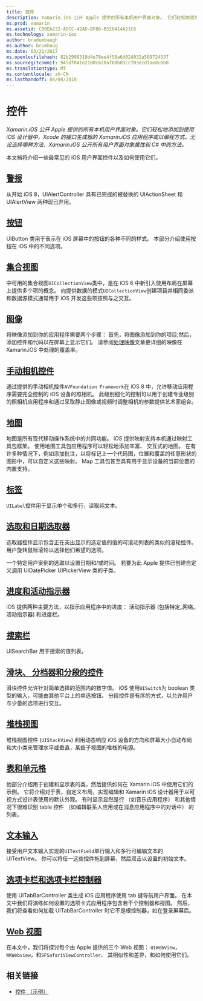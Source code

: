 ```yaml
---
title: 控件
description: Xamarin.iOS 公开 Apple 提供的所有本机用户界面对象。 它们轻松地添加到使用 iOS 设计器中，Xcode 的接口生成器的 Xamarin.iOS 应用程序或以编程方式。 无论选择哪种方法，Xamarin.iOS 公开所有用户界面对象属性和 C# 中的方法。
ms.prod: xamarin
ms.assetid: C00EA232-ADCC-42AD-BF86-B526414A21C6
ms.technology: xamarin-ios
author: bradumbaugh
ms.author: brumbaug
ms.date: 03/21/2017
ms.openlocfilehash: 82b2998319d4e78ee4f58a6d024032a509724537
ms.sourcegitcommit: 945df041e2180cb20af08b83cc703ecd1aedc6b0
ms.translationtype: MT
ms.contentlocale: zh-CN
ms.lasthandoff: 04/04/2018
---
```

# <a name="controls"></a>控件

_Xamarin.iOS 公开 Apple 提供的所有本机用户界面对象。它们轻松地添加到使用 iOS 设计器中，Xcode 的接口生成器的 Xamarin.iOS 应用程序或以编程方式。无论选择哪种方法，Xamarin.iOS 公开所有用户界面对象属性和 C# 中的方法。_

本文档将介绍一些最常见的 iOS 用户界面控件以及如何使用它们。

## <a name="alertsalertsmd"></a>[警报](alerts.md)

从开始 iOS 8，UIAlertController 具有已完成的被替换的 UIActionSheet 和 UIAlertView 两种现已弃用。

## <a name="buttonsbuttonsmd"></a>[按钮](buttons.md)

UIButton 类用于表示在 iOS 屏幕中的按钮的各种不同的样式。 本部分介绍使用按钮在 iOS 中的不同选项。

## <a name="collection-viewsuicollectionviewmd"></a>[集合视图](uicollectionview.md)

中可用的集合视图`UICollectionView`类中，是在 iOS 6 中新引入使用布局在屏幕上提供多个项的概念。 向提供数据的模式`UICollectionView`创建项目并相同委派和数据源模式通常用于 iOS 开发这些项按照与之交互。

## <a name="imagesimagemd"></a>[图像](image.md)

将映像添加到你的应用程序需要两个步骤： 首先，将图像添加到你的项目;然后，添加控件和代码以在屏幕上显示它们。 请参阅[处理映像](~/ios/app-fundamentals/images-icons/index.md)文章更详细的映像在 Xamarin.iOS 中处理的覆盖率。

## <a name="manual-camera-controlsintro-to-manual-camera-controlsmd"></a>[手动相机控件](intro-to-manual-camera-controls.md)

通过提供的手动相机控件`AVFoundation Framework`在 iOS 8 中，允许移动应用程序需要完全控制的 iOS 设备的照相机。 此级别细化的控制可以用于创建专业级别的照相机应用程序和通过采取静止图像或视频时调整相机的参数提供艺术家组合。

## <a name="mapsios-mapsindexmd"></a>[地图](ios-maps/index.md)

地图是所有现代移动操作系统中的共同功能。 iOS 提供映射支持本机通过映射工具包框架。 使用地图工具包应用程序可以轻松地添加丰富、 交互式的地图。 在有许多种情况下，例如添加批注，以将标记上一个代码图，位置和覆盖的任意形状的图形中，可以自定义这些映射。 Map 工具包甚至具有用于显示设备的当前位置的内置支持。

## <a name="labelslabelsmd"></a>[标签](labels.md)

`UILabel`控件用于显示单个和多行，读取纯文本。

## <a name="pickers-and-date-pickerspickermd"></a>[选取和日期选取器](picker.md)

选取器控件显示包含正在突出显示的选定值的值的可滚动列表的类似的滚轮控件。 用户旋转鼠标滚轮以选择他们希望的选项。

一个特定用户案例的选取以设置日期和/或时间。 若要为此 Apple 提供已创建自定义调用 UIDatePicker UIPickerView 类的子类。

## <a name="progress-and-activity-indicatorsprogress-activity-indicatormd"></a>[进度和活动指示器](progress-activity-indicator.md)

iOS 提供两种主要方法，以指示应用程序中的进度： 活动指示器 (包括特定_网络_活动指示器) 和进度栏。

## <a name="search-barssearchbarmd"></a>[搜索栏](searchbar.md)

UISearchBar 用于搜索的值列表。 

## <a name="sliders-steppers-and-segmented-controlsslider-switch-segmented-controlsmd"></a>[滑块、 分档器和分段的控件](slider-switch-segmented-controls.md)

滑块控件允许针对简单选择的范围内的数字值。 iOS 使用`UISwitch`为 boolean 类型的输入，可能由其他平台上的单选按钮。 分段控件是有序的方式，以允许用户与少量的选项进行交互。

## <a name="stack-viewuistackviewmd"></a>[堆栈视图](uistackview.md)

堆栈视图控件 (`UIStackView`) 利用动态响应 iOS 设备的方向和屏幕大小自动布局和大小类来管理水平或垂直，某些子视图的堆栈的电源。

## <a name="tables-and-cellstablesindexmd"></a>[表和单元格](tables/index.md)

他部分介绍用于创建和显示表的类，然后提供如何在 Xamarin.iOS 中使用它们的示例。 它将介绍对于表，自定义布局，实现编辑和 Xamarin iOS 设计器用于以可视方式设计表使用的默认外观。 有时显示显然是行 （如音乐应用程序） 和其他情况下很难识别 table 控件 （如编辑联系人应用或在消息应用程序中的对话中） 的列表。

## <a name="text-inputtext-inputmd"></a>[文本输入](text-input.md)

接受用户文本输入实现的`UITextField`单行输入和多行可编辑文本的 UITextView。 你可以将任一这些控件拖到屏幕，然后双击以设置的初始文本。

## <a name="tab-bars-and-tab-bar-controllerscreating-tabbed-applicationsmd"></a>[选项卡栏和选项卡栏控制器](creating-tabbed-applications.md)

使用 UITabBarController 类生成 iOS 应用程序使用 tab 键导航用户界面。 在本文中我们将演练如何设置的选项卡式应用程序包含若干个控制器和视图。 然后，我们将查看如何加载 UITabBarController 时它不是根控制器，如在登录屏幕后。

## <a name="web-viewsuiwebviewmd"></a>[Web 视图](uiwebview.md)

在本文中，我们将探讨每个由 Apple 提供的三个 Web 视图： `UIWebView`， `WKWebview`，和`SFSafariViewController`、 其相似性和差异，和如何使用它们。

## <a name="related-links"></a>相关链接

- [控件 （示例）](https://developer.xamarin.com/samples/Controls/)
